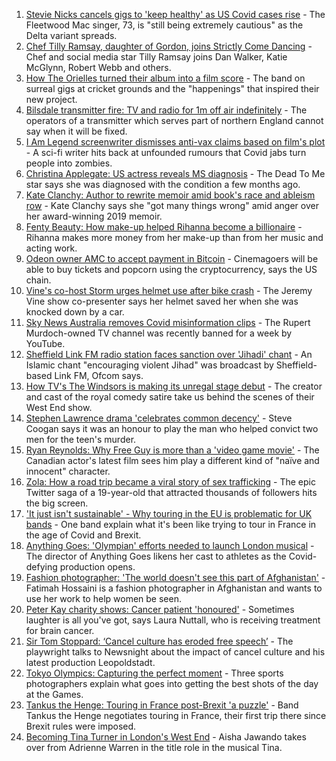 1. [Stevie Nicks cancels gigs to 'keep healthy' as US Covid cases rise](https://www.bbc.co.uk/news/entertainment-arts-58169510) - The Fleetwood Mac singer, 73, is "still being extremely cautious" as the Delta variant spreads.
2. [Chef Tilly Ramsay, daughter of Gordon, joins Strictly Come Dancing](https://www.bbc.co.uk/news/entertainment-arts-58089932) - Chef and social media star Tilly Ramsay joins Dan Walker, Katie McGlynn, Robert Webb and others.
3. [How The Orielles turned their album into a film score](https://www.bbc.co.uk/news/entertainment-arts-58083762) - The band on surreal gigs at cricket grounds and the "happenings" that inspired their new project.
4. [Bilsdale transmitter fire: TV and radio for 1m off air indefinitely](https://www.bbc.co.uk/news/uk-england-tees-58169501) - The operators of a transmitter which serves part of northern England cannot say when it will be fixed.
5. [I Am Legend screenwriter dismisses anti-vax claims based on film's plot](https://www.bbc.co.uk/news/entertainment-arts-58164833) - A sci-fi writer hits back at unfounded rumours that Covid jabs turn people into zombies.
6. [Christina Applegate: US actress reveals MS diagnosis](https://www.bbc.co.uk/news/entertainment-arts-58148105) - The Dead To Me star says she was diagnosed with the condition a few months ago.
7. [Kate Clanchy: Author to rewrite memoir amid book's race and ableism row](https://www.bbc.co.uk/news/entertainment-arts-58151144) - Kate Clanchy says she "got many things wrong" amid anger over her award-winning 2019 memoir.
8. [Fenty Beauty: How make-up helped Rihanna become a billionaire](https://www.bbc.co.uk/news/newsbeat-58084543) - Rihanna makes more money from her make-up than from her music and acting work.
9. [Odeon owner AMC to accept payment in Bitcoin](https://www.bbc.co.uk/news/business-58163914) - Cinemagoers will be able to buy tickets and popcorn using the cryptocurrency, says the US chain.
10. [Vine's co-host Storm urges helmet use after bike crash](https://www.bbc.co.uk/news/entertainment-arts-58156994) - The Jeremy Vine show co-presenter says her helmet saved her when she was knocked down by a car.
11. [Sky News Australia removes Covid misinformation clips](https://www.bbc.co.uk/news/world-australia-58168048) - The Rupert Murdoch-owned TV channel was recently banned for a week by YouTube.
12. [Sheffield Link FM radio station faces sanction over 'Jihadi' chant](https://www.bbc.co.uk/news/uk-england-south-yorkshire-58162579) - An Islamic chant "encouraging violent Jihad" was broadcast by Sheffield-based Link FM, Ofcom says.
13. [How TV's The Windsors is making its unregal stage debut](https://www.bbc.co.uk/news/entertainment-arts-58101586) - The creator and cast of the royal comedy satire take us behind the scenes of their West End show.
14. [Stephen Lawrence drama 'celebrates common decency'](https://www.bbc.co.uk/news/entertainment-arts-58112588) - Steve Coogan says it was an honour to play the man who helped convict two men for the teen's murder.
15. [Ryan Reynolds: Why Free Guy is more than a 'video game movie'](https://www.bbc.co.uk/news/entertainment-arts-58061823) - The Canadian actor's latest film sees him play a different kind of "naïve and innocent" character.
16. [Zola: How a road trip became a viral story of sex trafficking](https://www.bbc.co.uk/news/entertainment-arts-58016738) - The epic Twitter saga of a 19-year-old that attracted thousands of followers hits the big screen.
17. ['It just isn't sustainable' - Why touring in the EU is problematic for UK bands](https://www.bbc.co.uk/news/entertainment-arts-58006647) - One band explain what it's been like trying to tour in France in the age of Covid and Brexit.
18. [Anything Goes: 'Olympian' efforts needed to launch London musical](https://www.bbc.co.uk/news/entertainment-arts-58005674) - The director of Anything Goes likens her cast to athletes as the Covid-defying production opens.
19. [Fashion photographer: 'The world doesn't see this part of Afghanistan'](https://www.bbc.co.uk/news/world-asia-58147426) - Fatimah Hossaini is a fashion photographer in Afghanistan and wants to use her work to help women be seen.
20. [Peter Kay charity shows: Cancer patient 'honoured'](https://www.bbc.co.uk/news/uk-58144223) - Sometimes laughter is all you've got, says Laura Nuttall, who is receiving treatment for brain cancer.
21. [Sir Tom Stoppard: ‘Cancel culture has eroded free speech’](https://www.bbc.co.uk/news/entertainment-arts-58118789) - The playwright talks to Newsnight about the impact of cancel culture and his latest production Leopoldstadt.
22. [Tokyo Olympics: Capturing the perfect moment](https://www.bbc.co.uk/news/entertainment-arts-58115465) - Three sports photographers explain what goes into getting the best shots of the day at the Games.
23. [Tankus the Henge: Touring in France post-Brexit 'a puzzle'](https://www.bbc.co.uk/news/entertainment-arts-58063110) - Band Tankus the Henge negotiates touring in France, their first trip there since Brexit rules were imposed.
24. [Becoming Tina Turner in London's West End](https://www.bbc.co.uk/news/entertainment-arts-58017932) - Aisha Jawando takes over from Adrienne Warren in the title role in the musical Tina.
